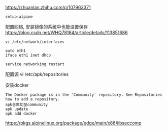 https://zhuanlan.zhihu.com/p/107963371
```
setup-alpine
```

配置网络, 安装镜像的系统中也能设置保存
https://blog.csdn.net/WHQ78164/article/details/113851686
```
vi /etc/network/interfaces

auto eth1
iface eth1 inet dhcp

service networking restart
```

配置源
vi /etc/apk/repositories

安装docker
```
The Docker package is in the 'Community' repository. See Repositories how to add a repository.
apk仓库切至community
apk update
apk add docker
```

https://pkgs.alpinelinux.org/package/edge/main/x86/libseccomp